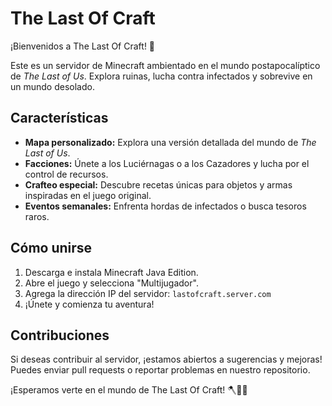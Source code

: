 # The Last Of Craft

¡Bienvenidos a The Last Of Craft! 🌟

Este es un servidor de Minecraft ambientado en el mundo postapocalíptico de *The Last of Us*. Explora ruinas, lucha contra infectados y sobrevive en un mundo desolado.

## Características

- **Mapa personalizado:** Explora una versión detallada del mundo de *The Last of Us*.
- **Facciones:** Únete a los Luciérnagas o a los Cazadores y lucha por el control de recursos.
- **Crafteo especial:** Descubre recetas únicas para objetos y armas inspiradas en el juego original.
- **Eventos semanales:** Enfrenta hordas de infectados o busca tesoros raros.

## Cómo unirse

1. Descarga e instala Minecraft Java Edition.
2. Abre el juego y selecciona "Multijugador".
3. Agrega la dirección IP del servidor: `lastofcraft.server.com`
4. ¡Únete y comienza tu aventura!

## Contribuciones

Si deseas contribuir al servidor, ¡estamos abiertos a sugerencias y mejoras! Puedes enviar pull requests o reportar problemas en nuestro repositorio.

¡Esperamos verte en el mundo de The Last Of Craft! 🪓🧟‍♂️